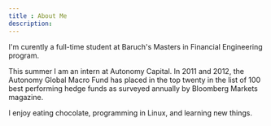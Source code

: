 ```yaml
---
title : About Me
description:
---
```


I'm curently a full-time student at Baruch's Masters in Financial Engineering program.

This summer I am an intern at Autonomy Capital. In 2011 and 2012, the Autonomy Global Macro Fund has placed in the top twenty in the list of 100 best performing hedge funds as surveyed annually by Bloomberg Markets magazine.

I enjoy eating chocolate, programming in Linux, and learning new things.
